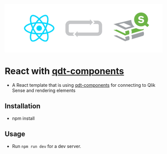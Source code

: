 ![Banner](src/assets/banner_react.jpg "banner")

# React with [qdt-components](https://github.com/qlik-demo-team/qdt-components)

- A React template that is using [qdt-components](https://github.com/qlik-demo-team/qdt-components) for connecting to Qlik Sense and rendering elements

## Installation
- npm install

## Usage
- Run `npm run dev` for a dev server.